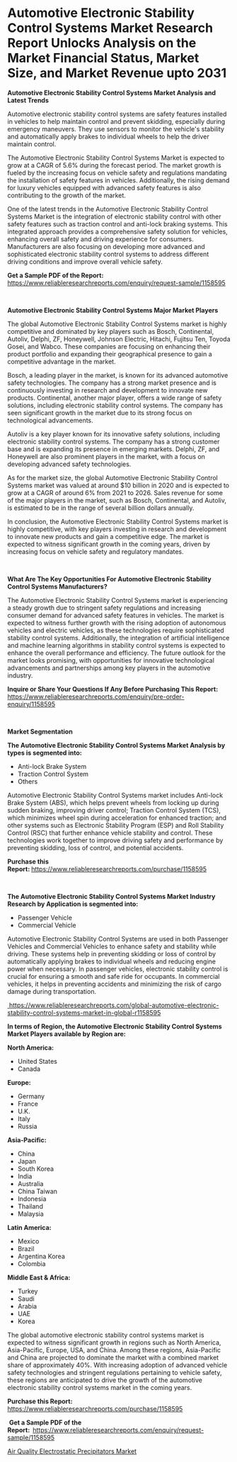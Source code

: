 <p><h1>Automotive Electronic Stability Control Systems Market Research Report Unlocks Analysis on the Market Financial Status, Market Size, and Market Revenue upto 2031</h1></p><p><strong>Automotive Electronic Stability Control Systems Market Analysis and Latest Trends</strong></p>
<p><p>Automotive electronic stability control systems are safety features installed in vehicles to help maintain control and prevent skidding, especially during emergency maneuvers. They use sensors to monitor the vehicle's stability and automatically apply brakes to individual wheels to help the driver maintain control.</p><p>The Automotive Electronic Stability Control Systems Market is expected to grow at a CAGR of 5.6% during the forecast period. The market growth is fueled by the increasing focus on vehicle safety and regulations mandating the installation of safety features in vehicles. Additionally, the rising demand for luxury vehicles equipped with advanced safety features is also contributing to the growth of the market.</p><p>One of the latest trends in the Automotive Electronic Stability Control Systems Market is the integration of electronic stability control with other safety features such as traction control and anti-lock braking systems. This integrated approach provides a comprehensive safety solution for vehicles, enhancing overall safety and driving experience for consumers. Manufacturers are also focusing on developing more advanced and sophisticated electronic stability control systems to address different driving conditions and improve overall vehicle safety.</p></p>
<p><strong>Get a Sample PDF of the Report:&nbsp;</strong> <a href="https://www.reliableresearchreports.com/enquiry/request-sample/1158595">https://www.reliableresearchreports.com/enquiry/request-sample/1158595</a></p>
<p>&nbsp;</p>
<p><strong>Automotive Electronic Stability Control Systems Major Market Players</strong></p>
<p><p>The global Automotive Electronic Stability Control Systems market is highly competitive and dominated by key players such as Bosch, Continental, Autoliv, Delphi, ZF, Honeywell, Johnson Electric, Hitachi, Fujitsu Ten, Toyoda Gosei, and Wabco. These companies are focusing on enhancing their product portfolio and expanding their geographical presence to gain a competitive advantage in the market.</p><p>Bosch, a leading player in the market, is known for its advanced automotive safety technologies. The company has a strong market presence and is continuously investing in research and development to innovate new products. Continental, another major player, offers a wide range of safety solutions, including electronic stability control systems. The company has seen significant growth in the market due to its strong focus on technological advancements.</p><p>Autoliv is a key player known for its innovative safety solutions, including electronic stability control systems. The company has a strong customer base and is expanding its presence in emerging markets. Delphi, ZF, and Honeywell are also prominent players in the market, with a focus on developing advanced safety technologies.</p><p>As for the market size, the global Automotive Electronic Stability Control Systems market was valued at around $10 billion in 2020 and is expected to grow at a CAGR of around 6% from 2021 to 2026. Sales revenue for some of the major players in the market, such as Bosch, Continental, and Autoliv, is estimated to be in the range of several billion dollars annually.</p><p>In conclusion, the Automotive Electronic Stability Control Systems market is highly competitive, with key players investing in research and development to innovate new products and gain a competitive edge. The market is expected to witness significant growth in the coming years, driven by increasing focus on vehicle safety and regulatory mandates.</p></p>
<p>&nbsp;</p>
<p><strong>What Are The Key Opportunities For Automotive Electronic Stability Control Systems Manufacturers?</strong></p>
<p><p>The Automotive Electronic Stability Control Systems market is experiencing a steady growth due to stringent safety regulations and increasing consumer demand for advanced safety features in vehicles. The market is expected to witness further growth with the rising adoption of autonomous vehicles and electric vehicles, as these technologies require sophisticated stability control systems. Additionally, the integration of artificial intelligence and machine learning algorithms in stability control systems is expected to enhance the overall performance and efficiency. The future outlook for the market looks promising, with opportunities for innovative technological advancements and partnerships among key players in the automotive industry.</p></p>
<p><strong>Inquire or Share Your Questions If Any Before Purchasing This Report:</strong> <a href="https://www.reliableresearchreports.com/enquiry/pre-order-enquiry/1158595">https://www.reliableresearchreports.com/enquiry/pre-order-enquiry/1158595</a></p>
<p>&nbsp;</p>
<p><strong>Market Segmentation</strong></p>
<p><strong>The Automotive Electronic Stability Control Systems Market Analysis by types is segmented into:</strong></p>
<p><ul><li>Anti-lock Brake System</li><li>Traction Control System</li><li>Others</li></ul></p>
<p><p>Automotive Electronic Stability Control Systems market includes Anti-lock Brake System (ABS), which helps prevent wheels from locking up during sudden braking, improving driver control; Traction Control System (TCS), which minimizes wheel spin during acceleration for enhanced traction; and other systems such as Electronic Stability Program (ESP) and Roll Stability Control (RSC) that further enhance vehicle stability and control. These technologies work together to improve driving safety and performance by preventing skidding, loss of control, and potential accidents.</p></p>
<p><strong>Purchase this Report:&nbsp;</strong><a href="https://www.reliableresearchreports.com/purchase/1158595">https://www.reliableresearchreports.com/purchase/1158595</a></p>
<p>&nbsp;</p>
<p><strong>The Automotive Electronic Stability Control Systems Market Industry Research by Application is segmented into:</strong></p>
<p><ul><li>Passenger Vehicle</li><li>Commercial Vehicle</li></ul></p>
<p><p>Automotive Electronic Stability Control Systems are used in both Passenger Vehicles and Commercial Vehicles to enhance safety and stability while driving. These systems help in preventing skidding or loss of control by automatically applying brakes to individual wheels and reducing engine power when necessary. In passenger vehicles, electronic stability control is crucial for ensuring a smooth and safe ride for occupants. In commercial vehicles, it helps in preventing accidents and minimizing the risk of cargo damage during transportation.</p></p>
<p><a href="https://www.reliableresearchreports.com/global-automotive-electronic-stability-control-systems-market-in-global-r1158595">&nbsp;https://www.reliableresearchreports.com/global-automotive-electronic-stability-control-systems-market-in-global-r1158595</a></p>
<p><strong>In terms of Region, the Automotive Electronic Stability Control Systems Market Players available by Region are:</strong></p>
<p>
    <p> <strong> North America: </strong>
        <ul>
            <li>United States</li>
            <li>Canada</li>
        </ul>
        </p> 
    <p> <strong> Europe: </strong>
        <ul>
            <li>Germany</li>
            <li>France</li>
            <li>U.K.</li>
            <li>Italy</li>
            <li>Russia</li>
        </ul>
        </p> 
    <p> <strong> Asia-Pacific: </strong>
        <ul>
            <li>China</li>
            <li>Japan</li>
            <li>South Korea</li>
            <li>India</li>
            <li>Australia</li>
            <li>China Taiwan</li>
            <li>Indonesia</li>
            <li>Thailand</li>
            <li>Malaysia</li>
        </ul>
        </p> 
    <p> <strong> Latin America: </strong>
        <ul>
            <li>Mexico</li>
            <li>Brazil</li>
            <li>Argentina Korea</li>
            <li>Colombia</li>
        </ul>
        </p> 
    <p> <strong> Middle East & Africa: </strong>
        <ul>
            <li>Turkey</li>
            <li>Saudi</li>
            <li>Arabia</li>
            <li>UAE</li>
            <li>Korea</li>
        </ul>
    </p>
    </p>
<p><p>The global automotive electronic stability control systems market is expected to witness significant growth in regions such as North America, Asia-Pacific, Europe, USA, and China. Among these regions, Asia-Pacific and China are projected to dominate the market with a combined market share of approximately 40%. With increasing adoption of advanced vehicle safety technologies and stringent regulations pertaining to vehicle safety, these regions are anticipated to drive the growth of the automotive electronic stability control systems market in the coming years.</p></p>
<p><strong>Purchase this Report: </strong><a href="https://www.reliableresearchreports.com/purchase/1158595">https://www.reliableresearchreports.com/purchase/1158595</a></p>
<p>&nbsp;<strong>Get a Sample PDF of the Report:&nbsp;&nbsp;</strong><a href="https://www.reliableresearchreports.com/enquiry/request-sample/1158595">https://www.reliableresearchreports.com/enquiry/request-sample/1158595</a></p>
<p><strong></strong></p>
<p><p><a href="https://github.com/singletonthaxterkelliehr2df/Market-Research-Report-List-2/blob/main/air-quality-electrostatic-precipitators-market.md">Air Quality Electrostatic Precipitators Market</a></p></p>